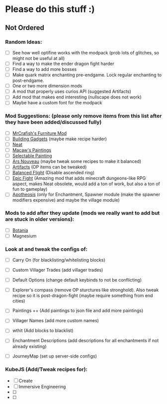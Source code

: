 # Please do this stuff :)
## Not Ordered

### Random Ideas:
- [ ] See how well optifine works with the modpack (prob lots of glitches, so might not be useful at all)
- [ ] Find a way to make the ender dragon fight harder
- [ ] Find a way to add more bosses
- [ ] Make quark matrix enchanting pre-endgame. Lock regular enchanting to post-endgame.
- [ ] One or two more dimension mods
- [ ] A mod that properly uses curios API (suggested Artifacts)
- [ ] Add mod that makes end interesting (nullscape does not work)
- [ ] Maybe have a custom font for the modpack

### Mod Suggestions: (please only remove items from this list after they have been added/discussed fully)
- [ ] [MrCrafish's Furniture Mod](https://www.curseforge.com/minecraft/mc-mods/mrcrayfish-furniture-mod)
- [ ] [Building Gadgets](https://www.curseforge.com/minecraft/mc-mods/building-gadgets) (maybe make recipe harder)
- [ ] [Neat](https://www.curseforge.com/minecraft/mc-mods/neat)
- [ ] [Macaw's Paintings](https://www.curseforge.com/minecraft/mc-mods/macaws-paintings)
- [ ] [Selectable Painting](https://www.curseforge.com/minecraft/mc-mods/selectable-painting)
- [ ] [Ars Nouveau](https://www.curseforge.com/minecraft/mc-mods/ars-nouveau) (maybe tweak some recipes to make it balanced)
- [ ] [Artifacts](https://www.curseforge.com/minecraft/mc-mods/artifacts) (OP items can be tweaked)
- [ ] [Balanced Flight](https://www.curseforge.com/minecraft/mc-mods/balanced-flight) (Disable ascended ring)
- [ ] [Epic Fight](https://www.curseforge.com/minecraft/mc-mods/epic-fight-mod) (Amazing mod that adds minecraft dungeons-like RPG aspect, makes Neat obsolete, would add a ton of work, but also a ton of fun to gameplay)
- [ ] [Apotheosis](https://www.curseforge.com/minecraft/mc-mods/apotheosis) (only for Enchantment, Spawner module (make the spawner modifiers expensive) and maybe the village module)

### Mods to add after they update (mods we really want to add but are stuck in older versions):
- [ ] [Botania](https://www.curseforge.com/minecraft/mc-mods/botania)
- [ ] Magnesium

### Look at and tweak the configs of:
- [ ] Carry On (for blacklisting/whitelisting blocks)
- [ ] Custom Villager Trades (add villager trades)
- [ ] Default Options (change default keybinds to not be conflicting)
- [ ] Explorer's compass (remove OP sturctures like stronghold). Also tweak recipe so it is post-dragon-fight (maybe require something from end cities)
- [ ] Paintings ++ (Add paintings to json file and add more paintings)
- [ ] Villager Names (add more custom names)
- [ ] wthit (Add blocks to blacklist)
- [ ] Enchantment Descriptions (add descriptions for all enchantments if not already existing)
- [ ] JourneyMap (set up server-side configs)


### KubeJS (Add/Tweak recipes for):
- [ ] Create
- [ ] Immersive Engineering
- [ ]
- [ ] 
